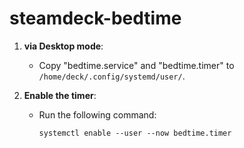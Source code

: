 # steamdeck-bedtime

1. **via Desktop mode**:
   - Copy "bedtime.service" and "bedtime.timer" to `/home/deck/.config/systemd/user/`.

2. **Enable the timer**:
   - Run the following command:
     ```shell
     systemctl enable --user --now bedtime.timer
     ```
